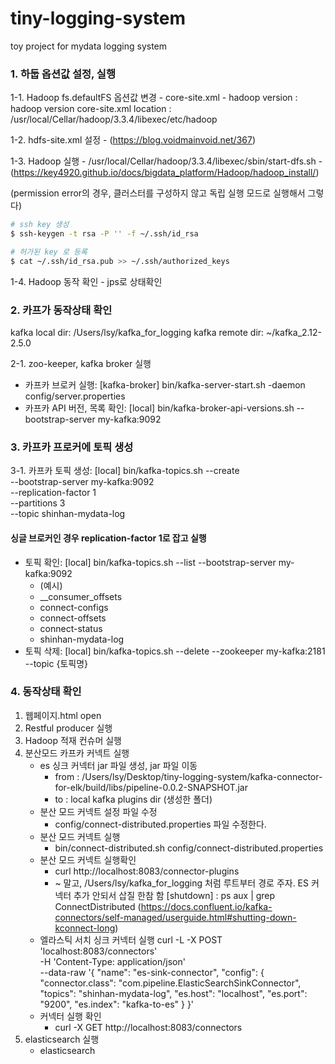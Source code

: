 # tiny-logging-system
toy project for mydata logging system

### 1. 하둡 옵션값 설정, 실행
1-1. Hadoop fs.defaultFS 옵션값 변경
    - core-site.xml
    - 
    hadoop version : hadoop version
    core-site.xml location : /usr/local/Cellar/hadoop/3.3.4/libexec/etc/hadoop

1-2. hdfs-site.xml 설정
    - (https://blog.voidmainvoid.net/367)

1-3. Hadoop 실행
    - /usr/local/Cellar/hadoop/3.3.4/libexec/sbin/start-dfs.sh
    - (https://key4920.github.io/docs/bigdata_platform/Hadoop/hadoop_install/)

(permission error의 경우, 클러스터를 구성하지 않고 독립 실행 모드로 실행해서 그렇다)

```bash
# ssh key 생성
$ ssh-keygen -t rsa -P '' -f ~/.ssh/id_rsa

# 허가된 key 로 등록
$ cat ~/.ssh/id_rsa.pub >> ~/.ssh/authorized_keys
```

1-4. Hadoop 동작 확인
    - jps로 상태확인

### 2. 카프가 동작상태 확인
kafka local dir: /Users/lsy/kafka_for_logging
kafka remote dir: ~/kafka_2.12-2.5.0

2-1.  zoo-keeper, kafka broker 실행
- 카프카 브로커 실행: [kafka-broker] bin/kafka-server-start.sh -daemon config/server.properties
- 카프카 API 버전, 목록 확인: [local] bin/kafka-broker-api-versions.sh --bootstrap-server my-kafka:9092


### 3. 카프카 프로커에 토픽 생성

3-1. 카프카 토픽 생성: [local]
bin/kafka-topics.sh --create \
--bootstrap-server my-kafka:9092 \
--replication-factor 1 \
--partitions 3 \
--topic shinhan-mydata-log

#### 싱글 브로커인 경우 replication-factor 1로 잡고 실행
- 토픽 확인: [local] bin/kafka-topics.sh --list --bootstrap-server my-kafka:9092
    - (예시)
    - __consumer_offsets
    - connect-configs
    - connect-offsets
    - connect-status
    - shinhan-mydata-log
- 토픽 삭제: [local] bin/kafka-topics.sh --delete --zookeeper my-kafka:2181 --topic {토픽명}

### 4. 동작상태 확인

1. 웹페이지.html open
2. Restful producer 실행
3. Hadoop 적재 컨슈머 실행
4. 분산모드 카프카 커넥트 실행
    - es 싱크 커넥터 jar 파일 생성, jar 파일 이동
        - from : /Users/lsy/Desktop/tiny-logging-system/kafka-connector-for-elk/build/libs/pipeline-0.0.2-SNAPSHOT.jar 
        - to : local kafka plugins dir (생성한 폴더)
    - 분산 모드 커넥트 설정 파일 수정
        - config/connect-distributed.properties 파일 수정한다.
    - 분산 모드 커넥트 실행
        - bin/connect-distributed.sh config/connect-distributed.properties
    - 분산 모드 커넥트 실행확인
        - curl http://localhost:8083/connector-plugins 
        - ~ 말고, /Users/lsy/kafka_for_logging 처럼 루트부터 경로 주자. ES 커넥터 추가 안되서 삽질 한참 함
        [shutdown] : ps aux | grep ConnectDistributed
        (https://docs.confluent.io/kafka-connectors/self-managed/userguide.html#shutting-down-kconnect-long)
    - 엘라스틱 서치 싱크 커넥터 실행
    curl -L -X POST 'localhost:8083/connectors' \
    -H 'Content-Type: application/json' \
    --data-raw '{
        "name": "es-sink-connector",
        "config": {
            "connector.class": "com.pipeline.ElasticSearchSinkConnector",
            "topics": "shinhan-mydata-log",
            "es.host": "localhost",
            "es.port": "9200",
            "es.index": "kafka-to-es"
        }
    }'
    - 커넥터 실행 확인
        - curl -X GET http://localhost:8083/connectors
5. elasticsearch 실행
    - elasticsearch